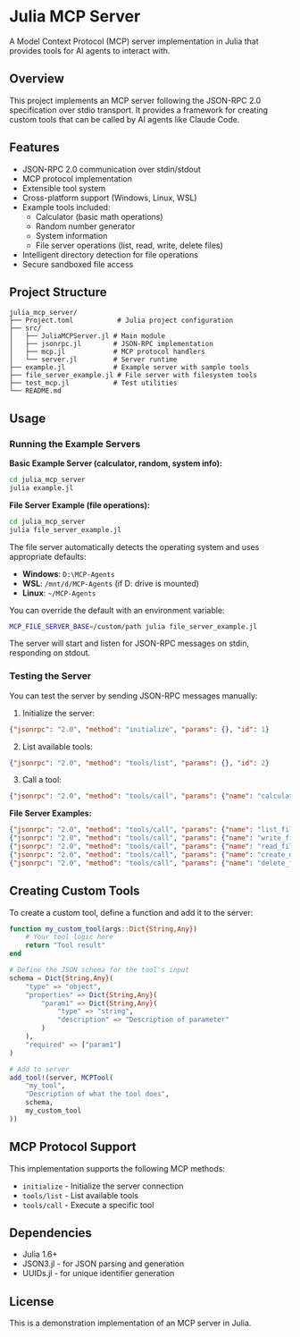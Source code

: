 # Julia MCP Server

A Model Context Protocol (MCP) server implementation in Julia that provides tools for AI agents to interact with.

## Overview

This project implements an MCP server following the JSON-RPC 2.0 specification over stdio transport. It provides a framework for creating custom tools that can be called by AI agents like Claude Code.

## Features

- JSON-RPC 2.0 communication over stdin/stdout
- MCP protocol implementation
- Extensible tool system
- Cross-platform support (Windows, Linux, WSL)
- Example tools included:
  - Calculator (basic math operations)
  - Random number generator  
  - System information
  - File server operations (list, read, write, delete files)
- Intelligent directory detection for file operations
- Secure sandboxed file access

## Project Structure

```
julia_mcp_server/
├── Project.toml           # Julia project configuration
├── src/
│   ├── JuliaMCPServer.jl # Main module
│   ├── jsonrpc.jl        # JSON-RPC implementation
│   ├── mcp.jl            # MCP protocol handlers
│   └── server.jl         # Server runtime
├── example.jl            # Example server with sample tools
├── file_server_example.jl # File server with filesystem tools
├── test_mcp.jl           # Test utilities
└── README.md
```

## Usage

### Running the Example Servers

**Basic Example Server (calculator, random, system info):**
```bash
cd julia_mcp_server
julia example.jl
```

**File Server Example (file operations):**
```bash
cd julia_mcp_server
julia file_server_example.jl
```

The file server automatically detects the operating system and uses appropriate defaults:
- **Windows**: `D:\MCP-Agents`  
- **WSL**: `/mnt/d/MCP-Agents` (if D: drive is mounted)
- **Linux**: `~/MCP-Agents`

You can override the default with an environment variable:
```bash
MCP_FILE_SERVER_BASE=/custom/path julia file_server_example.jl
```

The server will start and listen for JSON-RPC messages on stdin, responding on stdout.

### Testing the Server

You can test the server by sending JSON-RPC messages manually:

1. Initialize the server:
```json
{"jsonrpc": "2.0", "method": "initialize", "params": {}, "id": 1}
```

2. List available tools:
```json
{"jsonrpc": "2.0", "method": "tools/list", "params": {}, "id": 2}
```

3. Call a tool:
```json
{"jsonrpc": "2.0", "method": "tools/call", "params": {"name": "calculator", "arguments": {"operation": "add", "a": 5, "b": 3}}, "id": 3}
```

**File Server Examples:**
```json
{"jsonrpc": "2.0", "method": "tools/call", "params": {"name": "list_files", "arguments": {"path": "."}}, "id": 4}
{"jsonrpc": "2.0", "method": "tools/call", "params": {"name": "write_file", "arguments": {"path": "hello.txt", "content": "Hello World!"}}, "id": 5}
{"jsonrpc": "2.0", "method": "tools/call", "params": {"name": "read_file", "arguments": {"path": "hello.txt"}}, "id": 6}
{"jsonrpc": "2.0", "method": "tools/call", "params": {"name": "create_directory", "arguments": {"path": "my_folder"}}, "id": 7}
{"jsonrpc": "2.0", "method": "tools/call", "params": {"name": "delete_file", "arguments": {"path": "hello.txt"}}, "id": 8}
```

## Creating Custom Tools

To create a custom tool, define a function and add it to the server:

```julia
function my_custom_tool(args::Dict{String,Any})
    # Your tool logic here
    return "Tool result"
end

# Define the JSON schema for the tool's input
schema = Dict{String,Any}(
    "type" => "object",
    "properties" => Dict{String,Any}(
        "param1" => Dict{String,Any}(
            "type" => "string",
            "description" => "Description of parameter"
        )
    ),
    "required" => ["param1"]
)

# Add to server
add_tool!(server, MCPTool(
    "my_tool",
    "Description of what the tool does",
    schema,
    my_custom_tool
))
```

## MCP Protocol Support

This implementation supports the following MCP methods:

- `initialize` - Initialize the server connection
- `tools/list` - List available tools
- `tools/call` - Execute a specific tool

## Dependencies

- Julia 1.6+
- JSON3.jl - for JSON parsing and generation
- UUIDs.jl - for unique identifier generation

## License

This is a demonstration implementation of an MCP server in Julia.